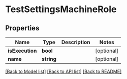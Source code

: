 # TestSettingsMachineRole

## Properties
Name | Type | Description | Notes
------------ | ------------- | ------------- | -------------
**isExecution** | **bool** |  | [optional] 
**name** | **string** |  | [optional] 

[[Back to Model list]](../README.md#documentation-for-models) [[Back to API list]](../README.md#documentation-for-api-endpoints) [[Back to README]](../README.md)


